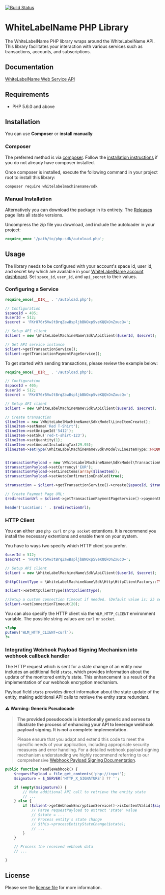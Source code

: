 [![Build Status](https://travis-ci.org/WhiteLabelGithubOwnerName/php-sdk.svg?branch=master)](https://travis-ci.org/WhiteLabelGithubOwnerName/php-sdk)

# WhiteLabelName PHP Library

The WhiteLabelName PHP library wraps around the WhiteLabelName API. This library facilitates your interaction with various services such as transactions, accounts, and subscriptions.


## Documentation

[WhiteLabelName Web Service API](https://app-wallee.com/doc/api/web-service)

## Requirements

- PHP 5.6.0 and above

## Installation

You can use **Composer** or **install manually**

### Composer

The preferred method is via [composer](https://getcomposer.org). Follow the
[installation instructions](https://getcomposer.org/doc/00-intro.md) if you do not already have
composer installed.

Once composer is installed, execute the following command in your project root to install this library:

```sh
composer require whitelabelmachinename/sdk
```

### Manual Installation

Alternatively you can download the package in its entirety. The [Releases](../../releases) page lists all stable versions.

Uncompress the zip file you download, and include the autoloader in your project:

```php
require_once '/path/to/php-sdk/autoload.php';
```

## Usage
The library needs to be configured with your account's space id, user id, and secret key which are available in your [WhiteLabelName
account dashboard](https://app-wallee.com/account/select). Set `space_id`, `user_id`, and `api_secret` to their values.

### Configuring a Service

```php
require_once(__DIR__ . '/autoload.php');

// Configuration
$spaceId = 405;
$userId = 512;
$secret = 'FKrO76r5VwJtBrqZawBspljbBNOxp5veKQQkOnZxucQ=';

// Setup API client
$client = new \WhiteLabelMachineName\Sdk\ApiClient($userId, $secret);

// Get API service instance
$client->getTransactionService();
$client->getTransactionPaymentPageService();

```

To get started with sending transactions, please review the example below:

```php
require_once(__DIR__ . '/autoload.php');

// Configuration
$spaceId = 405;
$userId = 512;
$secret = 'FKrO76r5VwJtBrqZawBspljbBNOxp5veKQQkOnZxucQ=';

// Setup API client
$client = new \WhiteLabelMachineName\Sdk\ApiClient($userId, $secret);

// Create transaction
$lineItem = new \WhiteLabelMachineName\Sdk\Model\LineItemCreate();
$lineItem->setName('Red T-Shirt');
$lineItem->setUniqueId('5412');
$lineItem->setSku('red-t-shirt-123');
$lineItem->setQuantity(1);
$lineItem->setAmountIncludingTax(29.95);
$lineItem->setType(\WhiteLabelMachineName\Sdk\Model\LineItemType::PRODUCT);


$transactionPayload = new \WhiteLabelMachineName\Sdk\Model\TransactionCreate();
$transactionPayload->setCurrency('EUR');
$transactionPayload->setLineItems(array($lineItem));
$transactionPayload->setAutoConfirmationEnabled(true);

$transaction = $client->getTransactionService()->create($spaceId, $transactionPayload);

// Create Payment Page URL:
$redirectionUrl = $client->getTransactionPaymentPageService()->paymentPageUrl($spaceId, $transaction->getId());

header('Location: ' . $redirectionUrl);

```
### HTTP Client
You can either use `php curl` or `php socket` extentions. It is recommend you install the necessary extentions and enable them on your system.

You have to ways two specify which HTTP client you prefer.

```php
$userId = 512;
$secret = 'FKrO76r5VwJtBrqZawBspljbBNOxp5veKQQkOnZxucQ=';

// Setup API client
$client = new \WhiteLabelMachineName\Sdk\ApiClient($userId, $secret);

$httpClientType = \WhiteLabelMachineName\Sdk\Http\HttpClientFactory::TYPE_CURL; // or \WhiteLabelMachineName\Sdk\Http\HttpClientFactory::TYPE_SOCKET

$client->setHttpClientType($httpClientType);

//Setup a custom connection timeout if needed. (Default value is: 25 seconds)
$client->setConnectionTimeout(20);
```

You can also specify the HTTP client via the `WLM_HTTP_CLIENT` environment variable. The possible string values are `curl` or `socket`.


```php
<?php
putenv('WLM_HTTP_CLIENT=curl');
?>
```

### Integrating Webhook Payload Signing Mechanism into webhook callback handler

The HTTP request which is sent for a state change of an entity now includes an additional field `state`, which provides information about the update of the monitored entity's state. This enhancement is a result of the implementation of our webhook encryption mechanism.

Payload field `state` provides direct information about the state update of the entity, making additional API calls to retrieve the entity state redundant.

#### ⚠️ Warning: Generic Pseudocode

> **The provided pseudocode is intentionally generic and serves to illustrate the process of enhancing your API to leverage webhook payload signing. It is not a complete implementation.**
>
> Please ensure that you adapt and extend this code to meet the specific needs of your application, including appropriate security measures and error handling.
For a detailed webhook payload signing mechanism understanding we highly recommend referring to our comprehensive
[Webhook Payload Signing Documentation](https://app-wallee.com/doc/webhooks#_webhook_payload_signing_mechanism).

```php
public function handleWebhook() {
    $requestPayload = file_get_contents('php://input');
    $signature = $_SERVER['HTTP_X_SIGNATURE'] ?? '';

    if (empty($signature)) {
        // Make additional API call to retrieve the entity state
        // ...
    } else {
        if ($client->getWebhookEncryptionService()->isContentValid($signature, $requestPayload)) {
            // Parse requestPayload to extract 'state' value
            // $state = ...
            // Process entity's state change
            // $this->processEntityStateChange($state);
            // ...
        }
    }

    // Process the received webhook data
    // ...

}
```

## License

Please see the [license file](https://github.com/WhiteLabelGithubOwnerName/php-sdk/blob/master/LICENSE) for more information.
